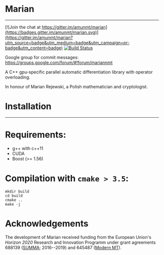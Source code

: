 # Marian
-------------

[![Join the chat at https://gitter.im/amunmt/marian](https://badges.gitter.im/amunmt/marian.svg)](https://gitter.im/amunmt/marian?utm_source=badge&utm_medium=badge&utm_campaign=pr-badge&utm_content=badge)
[![Build Status](http://vali.inf.ed.ac.uk/jenkins/buildStatus/icon?job=Marian)](http://vali.inf.ed.ac.uk/jenkins/job/Marian/)

Google group for commit messages: https://groups.google.com/forum/#!forum/mariannmt

A C++ gpu-specific parallel automatic differentiation library
with operator overloading.

In honour of Marian Rejewski, a Polish mathematician and
cryptologist.

# Installation
------------

# Requirements:

* g++ with c++11
* CUDA
* Boost (>= 1.56)

# Compilation with `cmake > 3.5`:

    mkdir build
    cd build
    cmake ..
    make -j
# Acknowledgements
The development of Marian received funding from the European Union's _Horizon 2020_ Research and Innovation Programm under grant agreements 688139 ([SUMMA](http://www.summa-project.eu); 2016--2019) and 645487 ([Modern MT](http://www.modernmt.eu)).
